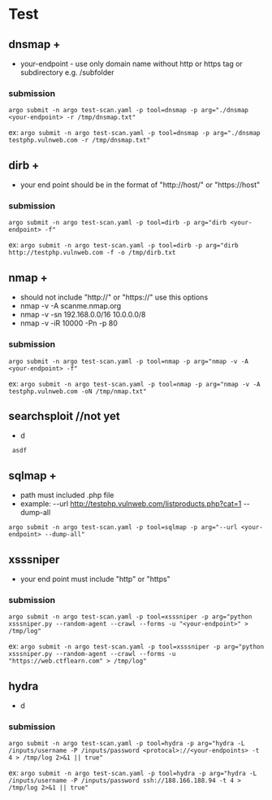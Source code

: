 # Test

## dnsmap +
- your-endpoint - use only domain name without http or https tag or subdirectory e.g. <your-endpoint>/subfolder 

### submission
`argo submit -n argo test-scan.yaml -p tool=dnsmap -p arg="./dnsmap <your-endpoint> -r /tmp/dnsmap.txt"`

ex:
`argo submit -n argo test-scan.yaml -p tool=dnsmap -p arg="./dnsmap testphp.vulnweb.com -r /tmp/dnsmap.txt"`

## dirb +
- your end point should be in the format of  "http://host/" or "https://host"

### submission
`argo submit -n argo test-scan.yaml -p tool=dirb -p arg="dirb <your-endpoint> -f"`

ex:
`argo submit -n argo test-scan.yaml -p tool=dirb -p arg="dirb http://testphp.vulnweb.com -f -o /tmp/dirb.txt`

## nmap +
- should not include  "http://" or "https://"
use this options
- nmap -v -A scanme.nmap.org
- nmap -v -sn 192.168.0.0/16 10.0.0.0/8
- nmap -v -iR 10000 -Pn -p 80

### submission
`argo submit -n argo test-scan.yaml -p tool=nmap -p arg="nmap -v -A <your-endpoint> -f"`  

ex:
`argo submit -n argo test-scan.yaml -p tool=nmap -p arg="nmap -v -A testphp.vulnweb.com -oN /tmp/nmap.txt"`

## searchsploit  //not yet
* d

` asdf`

##  sqlmap +
- path must included .php file
- example: --url http://testphp.vulnweb.com/listproducts.php?cat=1 --dump-all

`argo submit -n argo test-scan.yaml -p tool=sqlmap -p arg="--url <your-endpoint> --dump-all"`

## xsssniper  
- your end point must include "http" or "https"

### submission
`argo submit -n argo test-scan.yaml -p tool=xsssniper -p arg="python xsssniper.py --random-agent --crawl --forms -u "<your-endpoint>" > /tmp/log"`

ex:
`argo submit -n argo test-scan.yaml -p tool=xsssniper -p arg="python xsssniper.py --random-agent --crawl --forms -u "https://web.ctflearn.com" > /tmp/log"`

## hydra
* d

### submission
`argo submit -n argo test-scan.yaml -p tool=hydra -p arg="hydra -L /inputs/username -P /inputs/password <protocal>://<your-endpoints> -t 4 > /tmp/log 2>&1 || true"`

ex:
`argo submit -n argo test-scan.yaml -p tool=hydra -p arg="hydra -L /inputs/username -P /inputs/password ssh://188.166.188.94 -t 4 > /tmp/log 2>&1 || true"`